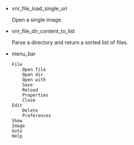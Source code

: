 <link href="style.css" rel="stylesheet"></link>

* vnr_file_load_single_uri
    
    Open a single image.
    
* vnr_file_dir_content_to_list
    
    Parse a directory and return a sorted list of files.

* menu_bar
    
    ```
    File
        Open file
        Open dir
        Open with
        Save
        Reload
        Properties
        Close
    Edit
        Delete
        Preferences
    Show
    Image
    Goto
    Help
    ```
    

